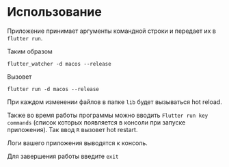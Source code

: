 # Использование
Приложение принимает аргументы командной строки и передает их в `flutter run`.

Таким образом
```
flutter_watcher -d macos --release
```
Вызовет
```
flutter run -d macos --release
```

При каждом изменении файлов в папке `lib` будет вызываться hot reload.

Также во время работы программы можно вводить `Flutter run key commands` (список которых появляется в консоли при запуске приложения). Так ввод `R` вызовет hot restart.

Логи вашего приложения выводятся к консоль.

Для завершения работы введите `exit`
